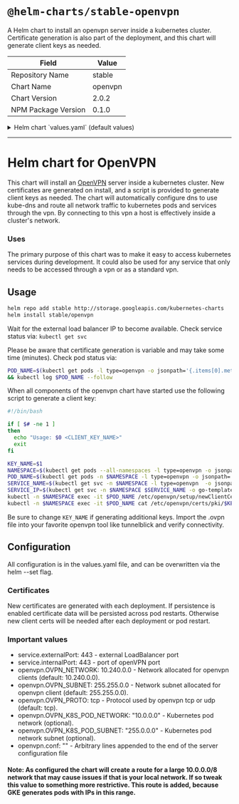 # `@helm-charts/stable-openvpn`

A Helm chart to install an openvpn server inside a kubernetes cluster. Certificate generation is also part of the deployment, and this chart will generate client keys as needed.

| Field               | Value   |
| ------------------- | ------- |
| Repository Name     | stable  |
| Chart Name          | openvpn |
| Chart Version       | 2.0.2   |
| NPM Package Version | 0.1.0   |

<details>

<summary>Helm chart `values.yaml` (default values)</summary>

```yaml
# Default values for openvpn.
# This is a YAML-formatted file.
# Declare variables to be passed into your templates.
replicaCount: 1
image:
  repository: jfelten/openvpn-docker
  tag: 1.1.0
  pullPolicy: IfNotPresent
service:
  name: openvpn
  type: LoadBalancer
  externalPort: 443
  internalPort: 443
resources:
  limits:
    cpu: 300m
    memory: 128Mi
  requests:
    cpu: 300m
    memory: 128Mi
persistence:
  enabled: true
  ## A manually managed Persistent Volume and Claim
  ## Requires persistence.enabled: true
  ## If defined, PVC must be created manually before volume will be bound
  # existingClaim:

  ## openvpn data Persistent Volume Storage Class
  ## If defined, storageClassName: <storageClass>
  ## If set to "-", storageClassName: "", which disables dynamic provisioning
  ## If undefined (the default) or set to null, no storageClassName spec is
  ##   set, choosing the default provisioner.  (gp2 on AWS, standard on
  ##   GKE, AWS & OpenStack)
  ##
  # storageClass: "-"
  accessMode: ReadWriteOnce
  size: 2M
openvpn:
  # Network allocated for openvpn clients (default: 10.240.0.0).
  OVPN_NETWORK: 10.240.0.0
  # Network subnet allocated for openvpn client (default: 255.255.0.0).
  OVPN_SUBNET: 255.255.0.0
  # Protocol used by openvpn tcp or udp (default: udp).
  OVPN_PROTO: tcp
  # Kubernetes pod network (optional).
  OVPN_K8S_POD_NETWORK: '10.0.0.0'
  # Kubernetes pod network subnet (optional).
  OVPN_K8S_POD_SUBNET: '255.0.0.0'
  # Arbitrary lines appended to the end of the server configuration file
  # conf: |
  #  max-clients 100
  #  client-to-client
```

</details>

---

# Helm chart for OpenVPN

This chart will install an [OpenVPN](https://openvpn.net/) server inside a kubernetes cluster. New certificates are generated on install, and a script is provided to generate client keys as needed. The chart will automatically configure dns to use kube-dns and route all network traffic to kubernetes pods and services through the vpn. By connecting to this vpn a host is effectively inside a cluster's network.

### Uses

The primary purpose of this chart was to make it easy to access kubernetes services during development. It could also be used for any service that only needs to be accessed through a vpn or as a standard vpn.

## Usage

```bash
helm repo add stable http://storage.googleapis.com/kubernetes-charts
helm install stable/openvpn
```

Wait for the external load balancer IP to become available. Check service status via: `kubectl get svc`

Please be aware that certificate generation is variable and may take some time (minutes).
Check pod status via:

```bash
POD_NAME=$(kubectl get pods -l type=openvpn -o jsonpath='{.items[0].metadata.name}') \
&& kubectl log $POD_NAME --follow
```

When all components of the openvpn chart have started use the following script to generate a client key:

```bash
#!/bin/bash

if [ $# -ne 1 ]
then
  echo "Usage: $0 <CLIENT_KEY_NAME>"
  exit
fi

KEY_NAME=$1
NAMESPACE=$(kubectl get pods --all-namespaces -l type=openvpn -o jsonpath='{.items[0].metadata.namespace}')
POD_NAME=$(kubectl get pods -n $NAMESPACE -l type=openvpn -o jsonpath='{.items[0].metadata.name}')
SERVICE_NAME=$(kubectl get svc -n $NAMESPACE -l type=openvpn  -o jsonpath='{.items[0].metadata.name}')
SERVICE_IP=$(kubectl get svc -n $NAMESPACE $SERVICE_NAME -o go-template='{{range $k, $v := (index .status.loadBalancer.ingress 0)}}{{$v}}{{end}}')
kubectl -n $NAMESPACE exec -it $POD_NAME /etc/openvpn/setup/newClientCert.sh $KEY_NAME $SERVICE_IP
kubectl -n $NAMESPACE exec -it $POD_NAME cat /etc/openvpn/certs/pki/$KEY_NAME.ovpn > $KEY_NAME.ovpn
```

Be sure to change `KEY_NAME` if generating additional keys. Import the .ovpn file into your favorite openvpn tool like tunnelblick and verify connectivity.

## Configuration

All configuration is in the values.yaml file, and can be overwritten via the helm --set flag.

### Certificates

New certificates are generated with each deployment. If persistence is enabled certificate data will be persisted across pod restarts. Otherwise new client certs will be needed after each deployment or pod restart.

### Important values

- service.externalPort: 443 - external LoadBalancer port
- service.internalPort: 443 - port of openVPN port
- openvpn.OVPN_NETWORK: 10.240.0.0 - Network allocated for openvpn clients (default: 10.240.0.0).
- openvpn.OVPN_SUBNET: 255.255.0.0 - Network subnet allocated for openvpn client (default: 255.255.0.0).
- openvpn.OVPN_PROTO: tcp - Protocol used by openvpn tcp or udp (default: tcp).
- openvpn.OVPN_K8S_POD_NETWORK: "10.0.0.0" - Kubernetes pod network (optional).
- openvpn.OVPN_K8S_POD_SUBNET: "255.0.0.0" - Kubernetes pod network subnet (optional).
- openvpn.conf: "" - Arbitrary lines appended to the end of the server configuration file

#### Note: As configured the chart will create a route for a large 10.0.0.0/8 network that may cause issues if that is your local network. If so tweak this value to something more restrictive. This route is added, because GKE generates pods with IPs in this range.
